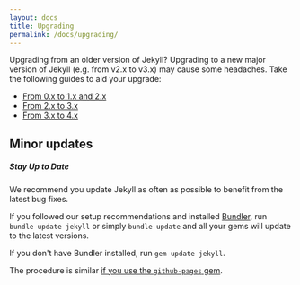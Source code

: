 ```yaml
---
layout: docs
title: Upgrading
permalink: /docs/upgrading/
---
```


Upgrading from an older version of Jekyll? Upgrading to a new major version of
Jekyll (e.g. from v2.x to v3.x) may cause some headaches. Take the following
guides to aid your upgrade:

- [From 0.x to 1.x and 2.x](/docs/upgrading/0-to-2/)
- [From 2.x to 3.x](/docs/upgrading/2-to-3/)
- [From 3.x to 4.x](/docs/upgrading/3-to-4/)

## Minor updates

<div class="note">
  <h5>Stay Up to Date</h5>
  <p>We recommend you update Jekyll as often as possible to benefit from
  the latest bug fixes.
  </p>
</div>

If you followed our setup recommendations and installed [Bundler](http://bundler.io/), run `bundle update jekyll` or simply `bundle update` and all your gems will
update to the latest versions.

If you don't have Bundler installed, run `gem update jekyll`.

The procedure is similar [if you use the `github-pages`
gem](https://help.github.com/articles/setting-up-your-github-pages-site-locally-with-jekyll/#keeping-your-site-up-to-date-with-the-github-pages-gem).
